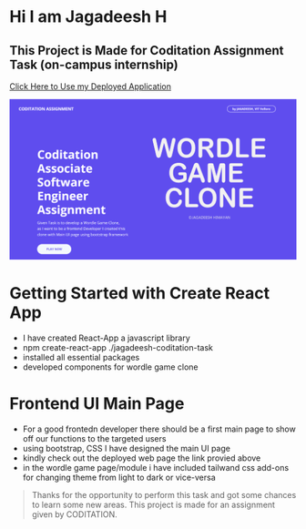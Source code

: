 # Hi I am Jagadeesh H
## This Project is Made for Coditation Assignment Task (on-campus internship)

[Click Here to Use my Deployed Application](https://jagadeesh-coditation-task.github.io/jagadeesh-coditation-task/)

![alt text][logo]

[logo]: public/imageOne.png "Logo Title Text 2"

# Getting Started with Create React App
* I have created React-App a javascript library 
* npm create-react-app ./jagadeesh-coditation-task
* installed all essential packages
* developed components for wordle game clone

# Frontend UI Main Page
* For a good frontedn developer there should be a first main page to show off our functions to the targeted users
* using bootstrap, CSS I have designed the main UI page
* kindly check out the deployed web page the link provied above
* in the wordle game page/module i have included tailwand css add-ons for changing theme from light to dark or vice-versa


> Thanks for the opportunity to perform this task and got some chances to learn some new areas. This project is made for an assignment given by CODITATION.
